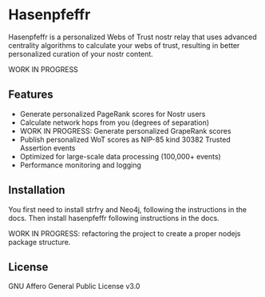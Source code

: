 # Hasenpfeffr

Hasenpfeffr is a personalized Webs of Trust nostr relay that uses advanced centrality algorithms to calculate your webs of trust, resulting in better personalized curation of your nostr content.

WORK IN PROGRESS

## Features

- Generate personalized PageRank scores for Nostr users
- Calculate network hops from you (degrees of separation)
- WORK IN PROGRESS: Generate personalized GrapeRank scores
- Publish personalized WoT scores as NIP-85 kind 30382 Trusted Assertion events
- Optimized for large-scale data processing (100,000+ events)
- Performance monitoring and logging

## Installation

You first need to install strfry and Neo4j, following the instructions in the docs. Then install hasenpfeffr following instructions in the docs.

WORK IN PROGRESS: refactoring the project to create a proper nodejs package structure.

## License

GNU Affero General Public License v3.0

